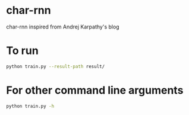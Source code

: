 # char-rnn
char-rnn inspired from Andrej Karpathy's blog
# To run
```bash
python train.py --result-path result/
```

# For other command line arguments
```bash
python train.py -h
```
